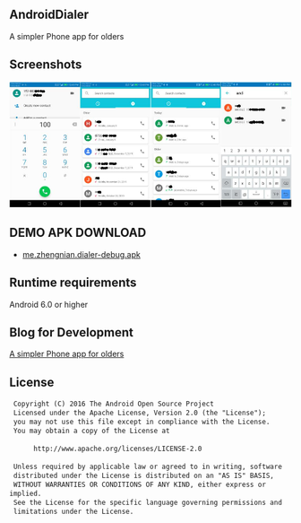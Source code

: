 ## AndroidDialer
A simpler Phone app for olders

## Screenshots
![github](https://github.com/AnderJoeSun/AndroidDialer/blob/master/storage/m3.jpg "github")  

## DEMO APK DOWNLOAD
* [me.zhengnian.dialer-debug.apk](https://raw.githubusercontent.com/AnderJoeSun/AndroidDialer/master/storage/me.zhengnian.dialer-debug.apk)

## Runtime requirements
Android 6.0 or higher

## Blog for Development
[A simpler Phone app for olders](https:/zhengnian.me/2020/01/22/android.phone.app/)
 
## License

     Copyright (C) 2016 The Android Open Source Project
     Licensed under the Apache License, Version 2.0 (the "License");
     you may not use this file except in compliance with the License.
     You may obtain a copy of the License at

          http://www.apache.org/licenses/LICENSE-2.0

     Unless required by applicable law or agreed to in writing, software
     distributed under the License is distributed on an "AS IS" BASIS,
     WITHOUT WARRANTIES OR CONDITIONS OF ANY KIND, either express or implied.
     See the License for the specific language governing permissions and
     limitations under the License.
